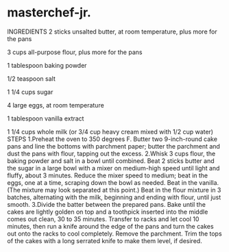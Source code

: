 # masterchef-jr.
INGREDIENTS
2 sticks unsalted butter, at room temperature, plus more for the pans

3 cups all-purpose flour, plus more for the pans

1 tablespoon baking powder

1/2 teaspoon salt

1 1/4 cups sugar

4 large eggs, at room temperature

1 tablespoon vanilla extract

1 1/4 cups whole milk (or 3/4 cup heavy cream mixed with 1/2 cup water)
STEPS
1.Preheat the oven to 350 degrees F. Butter two 9-inch-round cake pans and line the bottoms with parchment paper; butter the parchment and dust the pans with flour, tapping out the excess.
2.Whisk 3 cups flour, the baking powder and salt in a bowl until combined. Beat 2 sticks butter and the sugar in a large bowl with a mixer on medium-high speed until light and fluffy, about 3 minutes. Reduce the mixer speed to medium; beat in the eggs, one at a time, scraping down the bowl as needed. Beat in the vanilla. (The mixture may look separated at this point.) Beat in the flour mixture in 3 batches, alternating with the milk, beginning and ending with flour, until just smooth.
3.Divide the batter between the prepared pans. Bake until the cakes are lightly golden on top and a toothpick inserted into the middle comes out clean, 30 to 35 minutes. Transfer to racks and let cool 10 minutes, then run a knife around the edge of the pans and turn the cakes out onto the racks to cool completely. Remove the parchment. Trim the tops of the cakes with a long serrated knife to make them level, if desired.
